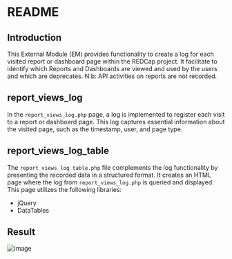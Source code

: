 # README

## Introduction

This External Module (EM) provides functionality to create a log for each visited report or dashboard page within the REDCap project. It facilitate to identify which Reports and Dashboards are viewed and used by the users and which are deprecates.
N.b: API activities on reports are not recorded.

## report_views_log

In the `report_views_log.php` page, a log is implemented to register each visit to a report or dashboard page. This log captures essential information about the visited page, such as the timestamp, user, and page type.

## report_views_log_table

The `report_views_log_table.php` file complements the log functionality by presenting the recorded data in a structured format. It creates an HTML page where the log from `report_views_log.php` is queried and displayed. This page utilizes the following libraries:

- jQuery
- DataTables

## Result

![image](https://github.com/ThomasVermes/report_views_log/assets/75424115/6ec6be20-6f50-462b-8e9e-9a32fa51e47a)
